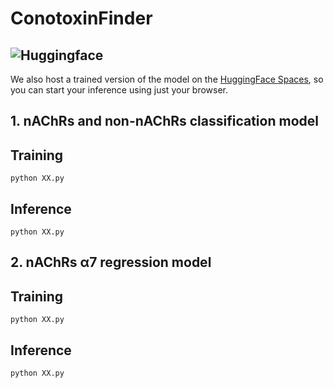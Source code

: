 # ConotoxinFinder

## ![Huggingface](https://img.shields.io/badge/Hugging%20Face-Spaces-brightgreen)
We also host a trained version of the model on the [HuggingFace Spaces](https://huggingface.co/spaces/oucgc1996/ConotoxinFinder), so you can start your inference using just your browser.

## 1. nAChRs and non-nAChRs classification model
## Training
```shell
python XX.py
```
## Inference
```shell
python XX.py
```
## 2. nAChRs α7 regression model
## Training
```shell
python XX.py
```
## Inference
```pshell
python XX.py 
```
